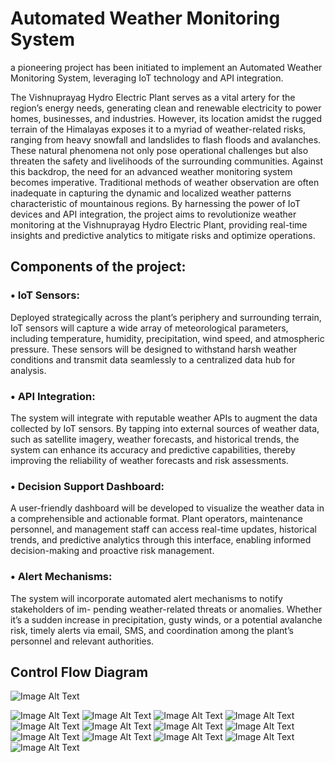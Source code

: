 # Automated Weather Monitoring System
a pioneering project has been initiated to implement an Automated Weather Monitoring System, leveraging IoT technology and API integration.

The Vishnuprayag Hydro Electric Plant serves as a vital artery for the region’s energy needs, generating clean and renewable electricity to power homes, businesses, and industries. However, its location amidst the rugged terrain of the Himalayas exposes it to a myriad of weather-related risks, ranging from heavy snowfall and landslides to flash floods and avalanches. These natural phenomena not only pose operational challenges but also threaten the safety and livelihoods of the surrounding communities. Against this backdrop, the need for an advanced weather monitoring system becomes imperative. Traditional methods of weather observation are often inadequate in capturing the dynamic and localized weather patterns characteristic of mountainous regions. By harnessing the power of IoT devices and API integration, the project aims to revolutionize weather monitoring at the Vishnuprayag Hydro Electric Plant, providing real-time insights and predictive analytics to mitigate risks and optimize operations.

## Components of the project:
### • IoT Sensors: 
Deployed strategically across the plant’s periphery and surrounding terrain, IoT sensors will capture a wide array of meteorological parameters, including temperature, humidity, precipitation, wind speed, and atmospheric pressure. These sensors will be designed to withstand harsh weather conditions and transmit data seamlessly to a centralized data hub for analysis.
### • API Integration: 
The system will integrate with reputable weather APIs to augment the data collected by IoT sensors. By tapping into external sources of weather data, such as satellite imagery, weather forecasts, and historical trends, the system can enhance its accuracy and predictive capabilities, thereby improving the reliability of weather forecasts and risk assessments.
### • Decision Support Dashboard: 
A user-friendly dashboard will be developed to visualize the weather data in a comprehensible and actionable format. Plant operators, maintenance personnel, and management staff can access real-time updates, historical trends, and predictive analytics through this interface, enabling informed decision-making and proactive risk management.
### • Alert Mechanisms: 
The system will incorporate automated alert mechanisms to notify stakeholders of im- pending weather-related threats or anomalies. Whether it’s a sudden increase in precipitation, gusty winds, or a potential avalanche risk, timely alerts via email, SMS, and coordination among the plant’s personnel and relevant authorities.

## Control Flow Diagram
![Image Alt Text](https://app.gemoo.com/share/image-annotation/628803917665546240?codeId=PalebAGkeJ8ZG&origin=imageurlgenerator&card=628803914410766336)

![Image Alt Text](https://github.com/riyaarora03/Weather-Monitoring-System/blob/main/screenshots/m11.png)
![Image Alt Text](https://github.com/riyaarora03/Weather-Monitoring-System/blob/main/screenshots/m10.png)
![Image Alt Text](https://github.com/riyaarora03/Weather-Monitoring-System/blob/main/screenshots/m9.png)
![Image Alt Text](https://github.com/riyaarora03/Weather-Monitoring-System/blob/main/screenshots/m8.png)
![Image Alt Text](https://github.com/riyaarora03/Weather-Monitoring-System/blob/main/screenshots/m7.png)
![Image Alt Text](https://github.com/riyaarora03/Weather-Monitoring-System/blob/main/screenshots/m12.png)
![Image Alt Text](https://github.com/riyaarora03/Weather-Monitoring-System/blob/main/screenshots/m13.png)
![Image Alt Text](https://github.com/riyaarora03/Weather-Monitoring-System/blob/main/screenshots/m6.png)
![Image Alt Text](https://github.com/riyaarora03/Weather-Monitoring-System/blob/main/screenshots/m5.png)
![Image Alt Text](https://github.com/riyaarora03/Weather-Monitoring-System/blob/main/screenshots/m4.png)
![Image Alt Text](https://github.com/riyaarora03/Weather-Monitoring-System/blob/main/screenshots/m3.png)
![Image Alt Text](https://github.com/riyaarora03/Weather-Monitoring-System/blob/main/screenshots/m2.png)
![Image Alt Text](https://github.com/riyaarora03/Weather-Monitoring-System/blob/main/screenshots/m1.png)
